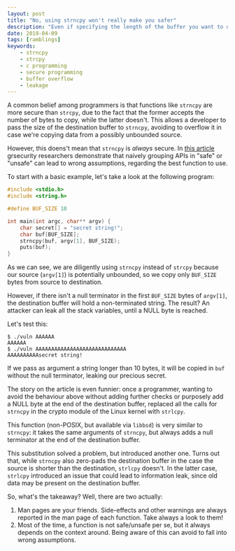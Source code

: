 ```yaml
---
layout: post
title: "No, using strncpy won't really make you safer"
description: "Even if specifying the length of the buffer you want to operate on seems a good security practice, using strncpy instead of strcpy may help attackers to leak sensible data from your program memory."
date: 2019-04-09
tags: [ramblings]
keywords:
    - strncpy
    - strcpy
    - c programming
    - secure programming
    - buffer overflow
    - leakage
---
```


A common belief among programmers is that functions like `strncpy` are more secure than `strcpy`, due to the fact that the former accepts the number of bytes to copy, while the latter doesn't. This allows a developer to pass the size of the destination buffer to `strncpy`, avoiding to overflow it in case we're copying data from a possibly unbounded source.

However, this doens't mean that `strncpy` is *always* secure. In [this article](https://grsecurity.net/huawei_and_security_analysis.php) grsecurity researchers demonstrate that naively grouping APIs in "safe" or "unsafe"  can lead to wrong assumptions, regarding the best function to use.

To start with a basic example, let's take a look at the following program:

```c
#include <stdio.h>
#include <string.h>

#define BUF_SIZE 10

int main(int argc, char** argv) {
	char secret[] = "secret string!";
	char buf[BUF_SIZE];
	strncpy(buf, argv[1], BUF_SIZE);
	puts(buf);
}
```

As we can see, we are diligently using `strncpy` instead of `strcpy` because our source (`argv[1]`) is potentially unbounded, so we copy only `BUF_SIZE` bytes from source to destination.

However, if there isn't a null terminator in the first `BUF_SIZE` bytes of `argv[1]`, the destination buffer will hold a non-terminated string. The result? An attacker can leak all the stack variables, until a NULL byte is reached.

Let's test this:

```
$ ./vuln AAAAAA
AAAAAA
$ ./vuln AAAAAAAAAAAAAAAAAAAAAAAAAAAAA
AAAAAAAAAAsecret string!
```

If we pass as argument a string longer than 10 bytes, it will be copied in `buf` without the null terminator, leaking our precious secret.



The story on the article is even funnier: once a programmer, wanting to avoid the behaviour above without adding further checks or purposely add a NULL byte at the end of the destination buffer, replaced all the calls for `strncpy` in the crypto module of the Linux kernel with `strlcpy`. 

This function (non-POSIX, but available via `libbsd`) is very similar to `strncpy`: it takes the same arguments of `strncpy`, but always adds a null terminator at the end of the destination buffer.

This substitution solved a problem, but introduced another one. Turns out that, while `strncpy` also zero-pads the destination buffer in the case the source is shorter than the destination,  `strlcpy` doesn't. In the latter case, `strlcpy` introduced an issue that could lead to information leak, since old data may be present on the destination buffer.



So, what's the takeaway? Well, there are two actually:

1. Man pages are your friends. Side-effects and other warnings are always reported in the man page of each function. Take always a look to them!
2. Most of the time, a function is not safe/unsafe per se, but it always depends on the context around. Being aware of this can avoid to fall into wrong assumptions.

